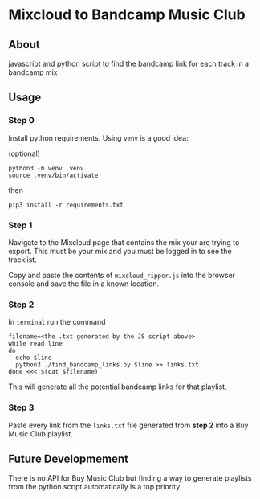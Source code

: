 # Mixcloud to Bandcamp Music Club
## About
javascript and python script to find the bandcamp link for each track in a bandcamp mix

## Usage
### Step 0
Install python requirements. Using `venv` is a good idea:

(optional)
```
python3 -m venv .venv
source .venv/bin/activate
```

then
```
pip3 install -r requirements.txt
```

### Step 1
Navigate to the Mixcloud page that contains the mix your are trying to export. This must be your mix and you must be logged in to see the tracklist.

Copy and paste the contents of `mixcloud_ripper.js` into the browser console and save the file in a known location.

### Step 2
In `terminal` run the command

```
filename=<the .txt generated by the JS script above>
while read line 
do
  echo $line
  python3 ./find_bandcamp_links.py $line >> links.txt
done <<< $(cat $filename) 
```

This will generate all the potential bandcamp links for that playlist.

### Step 3
Paste every link from the `links.txt` file generated from **step 2** into a Buy Music Club playlist.

## Future Developmement
There is no API for Buy Music Club but finding a way to generate playlists from the python script automatically is a top priority

